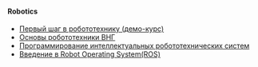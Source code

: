 
#### Robotics
- [Первый шаг в робототехнику (демо-курс)](https://stepik.org/course/462/syllabus)
- [Основы робототехники ВНГ](https://stepik.org/course/3616/syllabus)
- [Программирование интеллектуальных робототехнических систем](https://stepik.org/course/5255/syllabus)
- [Введение в Robot Operating System(ROS)](https://stepik.org/course/3222/syllabus)
